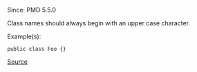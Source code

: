 Since: PMD 5.5.0

Class names should always begin with an upper case character.

Example(s):
```
public class Foo {}
```

[Source](https://pmd.github.io/pmd-5.6.1/pmd-apex/rules/apex/style.html#ClassNamingConventions)
